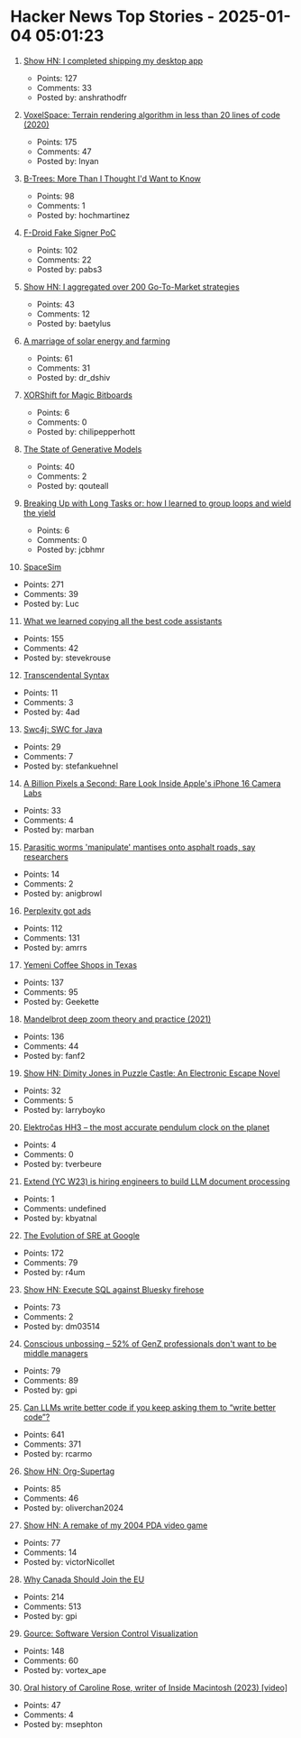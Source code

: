 # Hacker News Top Stories - 2025-01-04 05:01:23

1. [Show HN: I completed shipping my desktop app](https://pimosa.app/)
   - Points: 127
   - Comments: 33
   - Posted by: anshrathodfr

2. [VoxelSpace: Terrain rendering algorithm in less than 20 lines of code (2020)](https://github.com/s-macke/VoxelSpace)
   - Points: 175
   - Comments: 47
   - Posted by: lnyan

3. [B-Trees: More Than I Thought I'd Want to Know](https://benjamincongdon.me/blog/2021/08/17/B-Trees-More-Than-I-Thought-Id-Want-to-Know/)
   - Points: 98
   - Comments: 1
   - Posted by: hochmartinez

4. [F-Droid Fake Signer PoC](https://github.com/obfusk/fdroid-fakesigner-poc)
   - Points: 102
   - Comments: 22
   - Posted by: pabs3

5. [Show HN: I aggregated over 200 Go-To-Market strategies](https://fellowry.com/)
   - Points: 43
   - Comments: 12
   - Posted by: baetylus

6. [A marriage of solar energy and farming](https://www.ksjd.org/2024-12-31/in-colorado-a-marriage-of-solar-energy-and-farming-provides-a-model-for-a-more-sustainable-future)
   - Points: 61
   - Comments: 31
   - Posted by: dr_dshiv

7. [XORShift for Magic Bitboards](https://www.strydr.net/articles/devlog-0x1)
   - Points: 6
   - Comments: 0
   - Posted by: chilipepperhott

8. [The State of Generative Models](https://nrehiew.github.io/blog/2024/)
   - Points: 40
   - Comments: 2
   - Posted by: qouteall

9. [Breaking Up with Long Tasks or: how I learned to group loops and wield the yield](https://calendar.perfplanet.com/2024/breaking-up-with-long-tasks-or-how-i-learned-to-group-loops-and-wield-the-yield/)
   - Points: 6
   - Comments: 0
   - Posted by: jcbhmr

10. [SpaceSim](https://pavelsevecek.github.io/)
   - Points: 271
   - Comments: 39
   - Posted by: Luc

11. [What we learned copying all the best code assistants](https://blog.val.town/blog/fast-follow/)
   - Points: 155
   - Comments: 42
   - Posted by: stevekrouse

12. [Transcendental Syntax](https://github.com/engboris/transcendental-syntax)
   - Points: 11
   - Comments: 3
   - Posted by: 4ad

13. [Swc4j: SWC for Java](https://github.com/caoccao/swc4j)
   - Points: 29
   - Comments: 7
   - Posted by: stefankuehnel

14. [A Billion Pixels a Second: Rare Look Inside Apple's iPhone 16 Camera Labs](https://www.cnet.com/tech/mobile/a-billion-pixels-a-second-i-got-a-rare-look-inside-apples-secret-iphone-16-camera-labs/)
   - Points: 33
   - Comments: 4
   - Posted by: marban

15. [Parasitic worms 'manipulate' mantises onto asphalt roads, say researchers](https://mainichi.jp/english/articles/20241115/p2a/00m/0sc/009000c)
   - Points: 14
   - Comments: 2
   - Posted by: anigbrowl

16. [Perplexity got ads](https://twitter.com/damengchen/status/1875296442417607072)
   - Points: 112
   - Comments: 131
   - Posted by: amrrs

17. [Yemeni Coffee Shops in Texas](https://www.texasmonthly.com/food/yemeni-coffee-shops-booming-in-texas/)
   - Points: 137
   - Comments: 95
   - Posted by: Geekette

18. [Mandelbrot deep zoom theory and practice (2021)](https://mathr.co.uk/blog/2021-05-14_deep_zoom_theory_and_practice.html)
   - Points: 136
   - Comments: 44
   - Posted by: fanf2

19. [Show HN: Dimity Jones in Puzzle Castle: An Electronic Escape Novel](https://obnakwa.itch.io/dimityjones)
   - Points: 32
   - Comments: 5
   - Posted by: larryboyko

20. [Elektročas HH3 – the most accurate pendulum clock on the planet](https://dvaluch.web.cern.ch/hh3/)
   - Points: 4
   - Comments: 0
   - Posted by: tverbeure

21. [Extend (YC W23) is hiring engineers to build LLM document processing](https://jobs.ashbyhq.com/extend/9d4d8974-bd9b-432d-84ec-8268e5a8ed37)
   - Points: 1
   - Comments: undefined
   - Posted by: kbyatnal

22. [The Evolution of SRE at Google](https://www.usenix.org/publications/loginonline/evolution-sre-google)
   - Points: 172
   - Comments: 79
   - Posted by: r4um

23. [Show HN: Execute SQL against Bluesky firehose](https://github.com/turbolytics/sql-flow)
   - Points: 73
   - Comments: 2
   - Posted by: dm03514

24. [Conscious unbossing – 52% of GenZ professionals don't want to be middle managers](https://www.robertwalters.co.uk/insights/news/blog/conscious-unbossing.html)
   - Points: 79
   - Comments: 89
   - Posted by: gpi

25. [Can LLMs write better code if you keep asking them to “write better code”?](https://minimaxir.com/2025/01/write-better-code/)
   - Points: 641
   - Comments: 371
   - Posted by: rcarmo

26. [Show HN: Org-Supertag](https://github.com/yibie/org-supertag)
   - Points: 85
   - Comments: 46
   - Posted by: oliverchan2024

27. [Show HN: A remake of my 2004 PDA video game](https://nicollet.net/blog/darklaga/remake.html)
   - Points: 77
   - Comments: 14
   - Posted by: victorNicollet

28. [Why Canada Should Join the EU](https://www.economist.com/europe/2025/01/02/why-canada-should-join-the-eu)
   - Points: 214
   - Comments: 513
   - Posted by: gpi

29. [Gource: Software Version Control Visualization](https://github.com/acaudwell/Gource)
   - Points: 148
   - Comments: 60
   - Posted by: vortex_ape

30. [Oral history of Caroline Rose, writer of Inside Macintosh (2023) [video]](https://www.youtube.com/watch?v=RikO_3jedlY)
   - Points: 47
   - Comments: 4
   - Posted by: msephton


